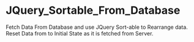 # JQuery_Sortable_From_Database
Fetch Data From Database and use JQuery Sort-able to Rearrange data. Reset Data from to Initial State as it is fetched from Server.
